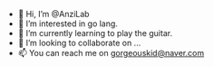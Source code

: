 - 👋 Hi, I’m @AnziLab
- 👀 I’m interested in go lang.
- 🌱 I’m currently learning to play the guitar.
- 💞️ I’m looking to collaborate on ...
- 📫 You can reach me on gorgeouskid@naver.com

<!---
AnziLab/AnziLab is a ✨ special ✨ repository because its `README.md` (this file) appears on your GitHub profile.
You can click the Preview link to take a look at your changes.
--->

